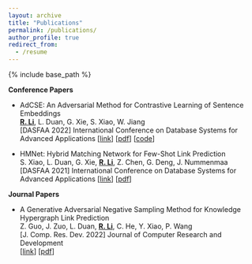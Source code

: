 ```yaml
---
layout: archive
title: "Publications"
permalink: /publications/
author_profile: true
redirect_from:
  - /resume
---
```

{% include base_path %}
  
**Conference Papers**

* AdCSE: An Adversarial Method for Contrastive Learning of Sentence Embeddings <br>
  **<u>R. Li</u>**, L. Duan, G. Xie, S. Xiao, W. Jiang <br>
  [DASFAA 2022] International Conference on Database Systems for Advanced Applications \[[link](https://link.springer.com/chapter/10.1007/978-3-031-00129-1_11)\] \[[pdf](/papers/2022_AdCSE.pdf)\] \[[code](https://github.com/lirenhao1997/AdCSE)\]

* HMNet: Hybrid Matching Network for Few-Shot Link Prediction <br>
  S. Xiao, L. Duan, G. Xie, **<u>R. Li</u>**, Z. Chen, G. Deng, J. Nummenmaa <br>
  [DASFAA 2021] International Conference on Database Systems for Advanced Applications \[[link](https://link.springer.com/chapter/10.1007/978-3-030-73194-6_21)\] \[[pdf](/papers/2021_HMNet.pdf)\]

  
**Journal Papers**

* A Generative Adversarial Negative Sampling Method for Knowledge Hypergraph Link Prediction <br>
  Z. Guo, J. Zuo, L. Duan, **<u>R. Li</u>**, C. He, Y. Xiao, P. Wang <br>
  [J. Comp. Res. Dev. 2022] Journal of Computer Research and Development <br>
  \[[link](https://crad.ict.ac.cn/CN/10.7544/issn1000-1239.20220074)\] \[[pdf](/papers/2022_HyperGAN.pdf)\]
